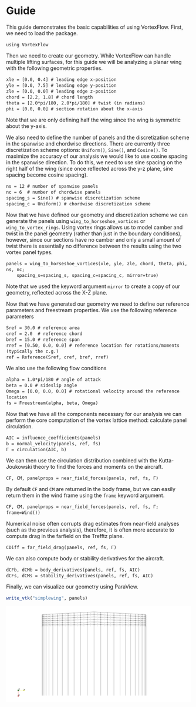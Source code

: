 # Guide

This guide demonstrates the basic capabilities of using VortexFlow.  First, we need to load the package.

```@example guide
using VortexFlow
```

Then we need to create our geometry.  While VortexFlow can handle multiple lifting surfaces, for this guide we will be analyzing a planar wing with the following geometric properties.

```@example guide
xle = [0.0, 0.4] # leading edge x-position
yle = [0.0, 7.5] # leading edge y-position
zle = [0.0, 0.0] # leading edge z-position
chord = [2.2, 1.8] # chord length
theta = [2.0*pi/180, 2.0*pi/180] # twist (in radians)
phi = [0.0, 0.0] # section rotation about the x-axis
```

Note that we are only defining half the wing since the wing is symmetric about the y-axis.

We also need to define the number of panels and the discretization scheme in the spanwise and chordwise directions.  There are currently three discretization
scheme options: `Uniform()`, `Sine()`, and `Cosine()`.  To maximize the accuracy of our analysis we would like to use cosine spacing in the spanwise direction.  To do this, we need to use sine spacing on the right half of the wing (since once reflected across the y-z plane, sine spacing become cosine spacing).  

```@example guide
ns = 12 # number of spanwise panels
nc = 6  # number of chordwise panels
spacing_s = Sine() # spanwise discretization scheme
spacing_c = Uniform() # chordwise discretization scheme
```

Now that we have defined our geometry and discretization scheme we can generate the panels using `wing_to_horseshoe_vortices` or `wing_to_vortex_rings`.  Using vortex rings allows us to model camber and twist in the panel geometry (rather than just in the boundary conditions), however, since our sections have no camber and only a small amount of twist there is essentially no difference between the results using the two vortex panel types.  

```@example guide
panels = wing_to_horseshoe_vortices(xle, yle, zle, chord, theta, phi, ns, nc;
    spacing_s=spacing_s, spacing_c=spacing_c, mirror=true)
```

Note that we used the keyword argument `mirror` to create a copy of our geometry, reflected across the X-Z plane.

Now that we have generated our geometry we need to define our reference parameters and freestream properties. We use the following reference parameters

```@example guide
Sref = 30.0 # reference area
cref = 2.0  # reference chord
bref = 15.0 # reference span
rref = [0.50, 0.0, 0.0] # reference location for rotations/moments (typically the c.g.)
ref = Reference(Sref, cref, bref, rref)
```

We also use the following flow conditions
```@example guide
alpha = 1.0*pi/180 # angle of attack
beta = 0.0 # sideslip angle
Omega = [0.0, 0.0, 0.0] # rotational velocity around the reference location
fs = Freestream(alpha, beta, Omega)
```

Now that we have all the components necessary for our analysis we can perform the core computation of the vortex lattice method: calculate panel circulation.
```@example guide
AIC = influence_coefficients(panels)
b = normal_velocity(panels, ref, fs)
Γ = circulation(AIC, b)
```

We can then use the circulation distribution combined with the Kutta-Joukowski theory to find the forces and moments on the aircraft.

```@example guide
CF, CM, panelprops = near_field_forces(panels, ref, fs, Γ)
```

By default `CF` and `CM` are returned in the body frame, but we can easily return them in the wind frame using the `frame` keyword argument.

```@example guide
CF, CM, panelprops = near_field_forces(panels, ref, fs, Γ; frame=Wind())
```

Numerical noise often corrupts drag estimates from near-field analyses (such as the previous analysis), therefore, it is often more accurate to compute drag in the farfield on the Trefftz plane.

```@example guide
CDiff = far_field_drag(panels, ref, fs, Γ)
```

We can also compute body or stability derivatives for the aircraft.

```@example guide
dCFb, dCMb = body_derivatives(panels, ref, fs, AIC)
dCFs, dCMs = stability_derivatives(panels, ref, fs, AIC)
```

Finally, we can visualize our geometry using ParaView.

```julia
write_vtk("simplewing", panels)
```

![](simplewing.png)
